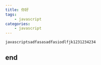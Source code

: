 ```yaml
---
title: 你好
tags:
    - javascript
categories: 
    - javascript
---
```

 `javascriptsadfasasadfasiodlfjk1231234234`
 ## end